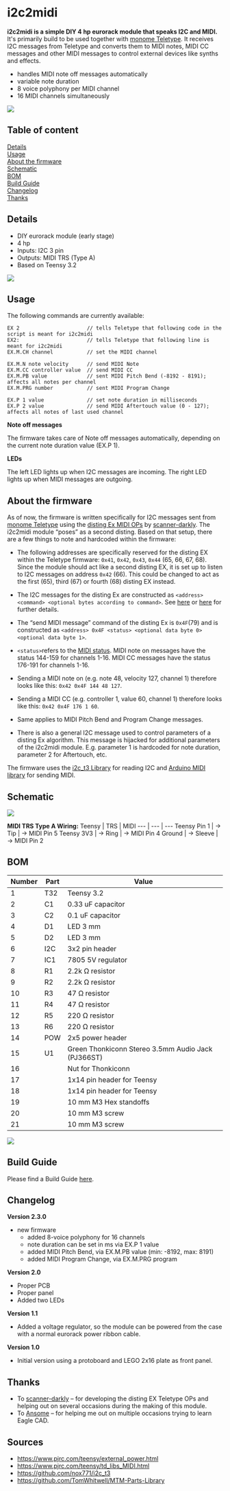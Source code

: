 # i2c2midi

**i2c2midi is a simple DIY 4 hp eurorack module that speaks I2C and MIDI.**
It's primarily build to be used together with [monome Teletype](https://monome.org/docs/teletype/). It receives I2C messages from Teletype and converts them to MIDI notes, MIDI CC messages and other MIDI messages to control external devices like synths and effects.

- handles MIDI note off messages automatically
- variable note duration
- 8 voice polyphony per MIDI channel
- 16 MIDI channels simultaneously

![](pictures/i2c2midi_diagram.png)

## Table of content
[Details](#Details)  
[Usage](#usage)  
[About the firmware](#about-the-firmware)  
[Schematic](#schematic)  
[BOM](#BOM)  
[Build Guide](#Build-Guide)  
[Changelog](#Changelog)  
[Thanks](#thanks)  



## Details
- DIY eurorack module (early stage)
- 4 hp
- Inputs: I2C 3 pin
- Outputs: MIDI TRS (Type A)
- Based on Teensy 3.2

![](pictures/i2c2midi_v_2_0_side.jpg)
 

## Usage
The following commands are currently available:

```
EX 2                      // tells Teletype that following code in the script is meant for i2c2midi
EX2:                      // tells Teletype that following line is meant for i2c2midi 
EX.M.CH channel           // set the MIDI channel
```
```
EX.M.N note velocity      // send MIDI Note
EX.M.CC controller value  // send MIDI CC
EX.M.PB value             // sent MIDI Pitch Bend (-8192 - 8191); affects all notes per channel
EX.M.PRG number           // sent MIDI Program Change
```
```
EX.P 1 value              // set note duration in milliseconds
EX.P 2 value              // send MIDI Aftertouch value (0 - 127); affects all notes of last used channel
```

**Note off messages**

The firmware takes care of Note off messages automatically, depending on the current note duration value (EX.P 1).

**LEDs**

The left LED lights up when I2C messages are incoming.
The right LED lights up when MIDI messages are outgoing.




## About the firmware

As of now, the firmware is written specifically for I2C messages sent from [monome Teletype](https://monome.org/docs/teletype/) using the [disting Ex MIDI OPs](https://github.com/scanner-darkly/teletype/wiki/DISTING-EX-INTEGRATION) by [scanner-darkly](https://github.com/scanner-darkly). The i2c2midi module “poses” as a second disting.
Based on that setup, there are a few things to note and hardcoded within the firmware:

- The following addresses are specifically reserved for the disting EX within the Teletype firmware: `0x41`, `0x42`, `0x43`, `0x44` (65, 66, 67, 68). Since the module should act like a second disting EX, it is set up to listen to I2C messages on address `0x42` (66). This could be changed to act as the first (65), third (67) or fourth (68) disting EX instead.

- The I2C messages for the disting Ex are constructed as `<address> <command> <optional bytes according to command>`. See [here](https://github.com/scanner-darkly/teletype/wiki/DISTING-EX-I2C-SPECIFICATION) or [here](https://www.expert-sleepers.co.uk/distingEXfirmwareupdates.html) for further details. 

- The “send MIDI message” command of the disting Ex is `0x4F`(79) and is constructed as `<address> 0x4F <status> <optional data byte 0> <optional data byte 1>`.

- `<status>`refers to the [MIDI status](https://www.midimountain.com/midi/midi_status.htm). MIDI note on messages have the status 144-159 for channels 1-16. MIDI CC messages have the status 176-191 for channels 1-16.

- Sending a MIDI note on (e.g. note 48, velocity 127, channel 1) therefore looks like this: `0x42 0x4F 144 48 127`.

- Sending a MIDI CC (e.g. controller 1, value 60, channel 1) therefore looks like this: `0x42 0x4F 176 1 60`.

- Same applies to MIDI Pitch Bend and Program Change messages.

- There is also a general I2C message used to control parameters of a disting Ex algorithm. This message is hijacked for additional parameters of the i2c2midi module. E.g. parameter 1 is hardcoded for note duration, parameter 2 for Aftertouch, etc.

The firmware uses the [i2c_t3 Library](https://github.com/nox771/i2c_t3) for reading I2C and [Arduino MIDI library](https://github.com/FortySevenEffects/arduino_midi_library/) for sending MIDI.


## Schematic

![](hardware/i2c2midi_schematic.png)

**MIDI TRS Type A Wiring:**
Teensy | TRS | MIDI
--- | --- | ---
Teensy Pin 1 | → Tip | → MIDI Pin 5
Teensy 3V3 | → Ring | → MIDI Pin 4
Ground | → Sleeve | → MIDI Pin 2


## BOM

Number | Part | Value
--- | --- | ---
1 | T32 | Teensy 3.2
2 | C1 | 0.33 uF capacitor
3 | C2 | 0.1 uF capacitor
4 | D1 | LED 3 mm
5 | D2 | LED 3 mm
6 | I2C | 3x2 pin header 
7 | IC1 | 7805 5V regulator
8 | R1 | 2.2k Ω resistor
9 | R2 | 2.2k Ω resistor
10 | R3 | 47 Ω resistor
11 | R4 | 47 Ω resistor
12 | R5 | 220 Ω resistor
13 | R6 | 220 Ω resistor
14 | POW | 2x5 power header
15 | U1 | Green Thonkiconn Stereo 3.5mm Audio Jack (PJ366ST)
16 | | Nut for Thonkiconn
17 | | 1x14 pin header for Teensy
18 | | 1x14 pin header for Teensy
19 |  | 10 mm M3 Hex standoffs
20 |  | 10 mm M3 screw
21 |  | 10 mm M3 screw


![](pictures/i2c2midi_v_2_0_kit.jpg)

## Build Guide

Please find a Build Guide [here](hardware/README.md).

## Changelog

**Version 2.3.0**
- new firmware
  - added 8-voice polyphony for 16 channels
  - note duration can be set in ms via EX.P 1 value 
  - added MIDI Pitch Bend, via EX.M.PB value (min: -8192, max: 8191)
  - added MIDI Program Change, via EX.M.PRG program

**Version 2.0**
- Proper PCB
- Proper panel
- Added two LEDs

**Version 1.1**
- Added a voltage regulator, so the module can be powered from the case with a normal eurorack power ribbon cable.

**Version 1.0**
- Initial version using a protoboard and LEGO 2x16 plate as front panel.



## Thanks

- To [scanner-darkly](https://github.com/scanner-darkly) – for developing the disting EX Teletype OPs and helping out on several occasions during the making of this module.
- To [Ansome](https://www.instagram.com/ansomeuk/) – for helping me out on multiple occasions trying to learn Eagle CAD.


## Sources

- https://www.pjrc.com/teensy/external_power.html
- https://www.pjrc.com/teensy/td_libs_MIDI.html
- https://github.com/nox771/i2c_t3
- https://github.com/TomWhitwell/MTM-Parts-Library
